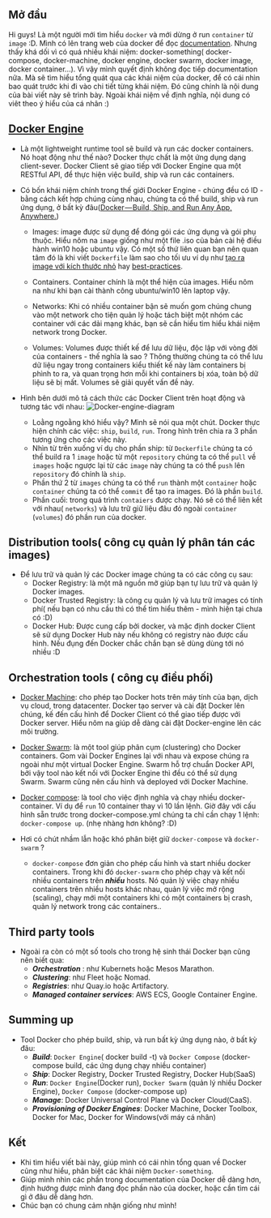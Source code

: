 ## Mở đầu
Hi guys!
Là một người mới tìm hiểu `docker` và mới dừng ở run `container` từ `image` :D. Mình có lên trang web của docker để đọc [documentation](https://docs.docker.com/get-started/). Nhưng thấy khá dối vì có quá nhiều khái niệm: docker-something( docker-compose, docker-machine, docker engine, docker swarm, docker image, docker container...). Vì vậy mình quyết định không đọc tiếp documentation nữa. Mà sẽ tìm hiểu tổng quát qua các khái niệm của docker, để có cái nhìn bao quát trước khi đi vào chi tiết từng khái niệm. Đó cũng chính là nội dung của bài viết này sẽ trình bày. Ngoài khái niệm về định nghĩa, nội dung có viêt theo ý hiểu của cá nhân :)

## [Docker Engine](https://github.com/docker/engine)

- Là một lightweight runtime tool sẽ build và run các docker containers. Nó hoạt động như thế nào? Docker thực chất là một ứng dụng dạng client-sever. Docker Client sẽ giao tiếp với Docker Engine qua một RESTful API, để thực hiện việc build, ship và run các containers.

- Có bốn khái niệm chính trong thế giới Docker Engine - chúng đều có ID - bằng cách kết hợp chúng cùng nhau, chúng ta có thể build, ship và run ứng dụng, ở bất kỳ đâu([Docker — Build, Ship, and Run Any App, Anywhere.](https://www.docker.com/))
    - Images: image được sử dụng để đóng gói các ứng dụng và gói phụ thuộc. Hiểu nôm na `image` giống như một file .iso của bản cài hệ điều hành win10 hoặc ubuntu vậy. Có một số thứ liên quan bạn nên quan tâm đó là khi viết `Dockerfile` làm sao cho tối ưu ví dụ như [tạo ra image với kích thước nhỏ](https://docs.docker.com/develop/dev-best-practices/) hay [best-practices](https://docs.docker.com/develop/develop-images/dockerfile_best-practices/).

    - Containers. Container chính là một thể hiện của images. Hiểu nôm na như khi bạn cài thành công ubuntu/win10 lên laptop vậy.

    - Networks: Khi có nhiều container bận sẽ muốn gom chúng chung vào một network cho tiện quản lý hoặc tách biệt một nhóm các container với các dải mạng khác, bạn sẽ cần hiểu tìm hiểu khái niệm network trong Docker.

    - Volumes: Volumes được thiết kế để lưu dữ liệu, độc lập với vòng đời của containers - thế nghĩa là sao ? Thông thường chúng ta có thể lưu dữ liệu ngay trong containers kiểu thiết kế này làm containers bị phình to ra, và quan trọng hơn mỗi khi containers bị xóa, toàn bộ dữ liệu sẽ bị mất. Volumes sẽ giải quyết vấn đề này.

- Hình bên dưới mô tả cách thức các Docker Client trên hoạt động và tương tác với nhau:
    ![Docker-engine-diagram](https://images.viblo.asia/4abbbaef-b58d-45e0-946c-c4eae711aa75.png)
    - Loằng ngoằng khó hiểu vậy? Mình sẽ nói qua một chút. Docker thực hiện chính các việc: `ship`, `build`, `run`. Trong hình trên chia ra 3 phần tương ứng cho các việc này.
    - Nhìn từ trên xuống ví dụ cho phần ship: từ `Dockerfile` chúng ta có thể build ra 1 `image` hoặc từ một `repository` chúng ta có thể `pull` về `images` hoặc ngược lại từ các `image` này chúng ta có thể `push` lên `repository` đó chính là `ship`.
    - Phần thứ 2 từ `images` chúng ta có thể `run` thành một `container` hoặc `container` chúng ta có thể `commit` để tạo ra images. Đó là phần `build`.
    - Phần cuối: trong quá trình `contaiers` được chạy. Nó sẽ có thể liên kết với nhau( `networks`) và lưu trữ giữ liệu đâu đó ngoài `container` (`volumes`) đó phần run của docker.

## Distribution tools( công cụ quản lý phân tán các images)

-   Để lưu trữ và quản lý các Docker image chúng ta có các công cụ sau:
    - Docker Registry: là một mã nguồn mở giúp bạn tự lưu trữ và quản lý Docker images.
    - Docker Trusted Registry: là công cụ quản lý và lưu trữ images có tính phí( nếu bạn có nhu cầu thì có thể tìm hiểu thêm - mình hiện tại chưa có :D)
    - Docker Hub: Được cung cấp bởi docker, và mặc định docker Client sẽ sử dụng Docker Hub này nếu không có registry nào được cấu hình. Nếu đụng đến Docker chắc chắn bạn sẽ dùng dùng tới nó nhiều :D

## Orchestration tools ( công cụ điều phối)
- [Docker Machine](https://github.com/docker/machine): cho phép tạo Docker hots trên máy tính của bạn, dịch vụ cloud, trong datacenter. Docker tạo server và cài đặt Docker lên chúng, kế đến cấu hình để Docker Client có thể giao tiếp được với Docker server. Hiểu nôm na giúp dễ dàng cài đặt Docker-engine lên các môi trường.

- [Docker Swarm](https://github.com/docker/swarm): là một tool giúp phân cụm (clustering) cho Docker containers. Gom vài Docker Engines lại với nhau và expose chúng ra ngoài như một virtual Docker Engine. Swarm hỗ trợ chuẩn Docker API, bởi vậy tool nào kết nối với Docker Engine thì đều có thể sử dụng Swarm. Swarm cũng nên cấu hình và deployed với Docker Machine.

- [Docker compose](https://github.com/docker/compose): là tool cho việc định nghĩa và chạy nhiều docker-container. Ví dụ để `run` 10 container thay vì 10 lần lệnh. Giờ đây với cấu hình sẵn trước trong docker-compose.yml chúng ta chỉ cần chạy 1 lệnh: `docker-compose up`. (nhẹ nhàng hơn không? :D)

- Hơi có chút nhầm lẫn hoặc khó phân biệt giữ `docker-compose` và `docker-swarm` ?
    - `docker-compose` đơn giản cho phép cấu hình và start nhiều docker containers. Trong khi đó `docker-swarm` cho phép chạy và kết nối nhiều containers trên ***nhiều*** hosts. Nó quản lý việc chạy nhiều containers trên nhiều hosts khác nhau, quản lý việc mở rộng (scaling), chạy mới một containers khi có một containers bị crash, quản lý network trong các containers..

## Third party tools
- Ngoài ra còn có một số tools cho trong hệ sinh thái Docker bạn cũng nên biết qua:
    - ***Orchestration*** : như Kubernets hoặc Mesos Marathon.
    - ***Clustering***: như Fleet hoặc Nomad.
    - ***Registries***: như Quay.io hoặc Artifactory.
    - ***Managed container services***: AWS ECS, Google Container Engine.
## Summing up
- Tool Docker cho phép build, ship, và run bất kỳ ứng dụng nào, ở bất kỳ đâu:
    - ***Build***: `Docker Engine`( docker build -t) và `Docker Compose` (docker-compose build, các ứng dụng chạy nhiều container)
    - ***Ship***: Docker Registry, Docker Trusted Registry, Docker Hub(SaaS)
    - ***Run***: `Docker Engine`(Docker run), `Docker Swarm` (quản lý nhiều Docker Engine), `Docker Compose` (docker-compose up)
    - ***Manage***: Docker Universal Control Plane và Docker Cloud(CaaS).
    - ***Provisioning of Docker Engines***: Docker Machine, Docker Toolbox, Docker for Mac, Docker for Windows(với máy cá nhân)

## Kết
- Khi tìm hiểu viết bài này, giúp mình có cái nhìn tổng quan về Docker cũng như hiểu, phân biệt các khái niệm `Docker-something`.
- Giúp mình nhìn các phần trong documentation của Docker dễ dàng hơn, định hướng được mình đang đọc phần nào của docker, hoặc cần tìm cái gì ở đâu dễ dàng hơn.
- Chúc bạn có chung cảm nhận giống như mình!